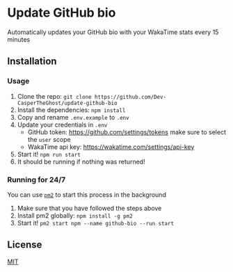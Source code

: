 # Update GitHub bio

Automatically updates your GitHub bio with your WakaTime stats every 15 minutes

## Installation

### Usage

1. Clone the repo: `git clone https://github.com/Dev-CasperTheGhost/update-github-bio`
2. Install the dependencies: `npm install`
3. Copy and rename `.env.example` to `.env`
4. Update your credentials in `.env`
   - GitHub token: <https://github.com/settings/tokens> make sure to select the `user` scope
   - WakaTime api key: <https://wakatime.com/settings/api-key>
5. Start it! `npm run start`
6. It should be running if nothing was returned!

### Running for 24/7

You can use [`pm2`](https://www.npmjs.com/package/pm2) to start this process in the background

1. Make sure that you have followed the steps above
2. Install pm2 globally: `npm install -g pm2`
3. Start it! `pm2 start npm --name github-bio --run start`

## License

[MIT](./LICENSE)
